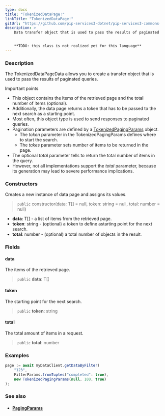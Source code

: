```yaml
---
type: docs
title: "TokenizedDataPage!"
linkTitle: "TokenizedDataPage!"
gitUrl: "https://github.com/pip-services3-dotnet/pip-services3-commons-dotnet"
description: > 
    Data transfer object that is used to pass the results of paginated queries.
    

    **TODO: this class is not realized yet for this language**
---
```


### Description

The TokenizedDataPageData allows you to create a transfer object that is used to pass the results of paginated queries. 

Important points

- This object contains the items of the retrieved page and the total number of items (optional).
- Additionally, the data page returns a token that has to be passed to the next search as a starting point.
- Most often, this object type is used to send responses to paginated queries.
- Pagination parameters are defined by a [TokenizedPagingParams](../tokenized_paging_params) object.
     - The *token* parameter in the TokenizedPagingParams defines where to start the search.
     - The *takes* parameter sets number of items to be returned in the page.
- The optional *total* parameter tells to return the total number of items in the query.
- However, not all implementations support the *total* parameter, because its generation may lead to severe performance implications.


### Constructors
Creates a new instance of data page and assigns its values.

> `public` constructor(data: T[] = null, token: string = null, total: number = null)

- **data**: T[] - a list of items from the retrieved page.
- **token**: string - (optional) a token to define astarting point for the next search.
- **total**: number - (optional) a total number of objects in the result.


### Fields

<span class="hide-title-link">

#### data
The items of the retrieved page.
> `public` **data**: T[]

#### token
The starting point for the next search.
> `public` **token**: string

#### total
The total amount of items in a request.
> `public` **total**: number

</span>

### Examples
```typescript
page := await myDataClient.getDataByFilter(
    "123",
    FilterParams.fromTuples("completed": true),
    new TokenizedPagingParams(null, 100, true)
);
```

### See also
- #### [PagingParams](../paging_params)
